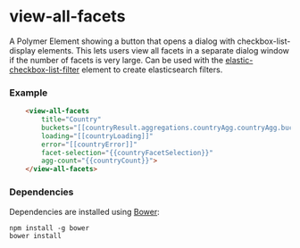 # view-all-facets

A Polymer Element showing a button that opens a dialog with checkbox-list-display elements.  This lets users view all facets in a separate dialog window if the number of facets is very large.  Can be used with the [elastic-checkbox-list-filter](https://github.com/DigElements/elastic-checkbox-list-filter) element to create elasticsearch filters.

### Example
```html
    <view-all-facets
        title="Country"
        buckets="[[countryResult.aggregations.countryAgg.countryAgg.buckets]]"
        loading="[[countryLoading]]"
        error="[[countryError]]"
        facet-selection="{{countryFacetSelection}}"
        agg-count="{{countryCount}}">
    </view-all-facets>
```

### Dependencies

Dependencies are installed using [Bower](http://bower.io/):

    npm install -g bower
    bower install

